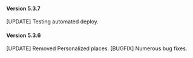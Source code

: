 #### Version 5.3.7
[UPDATE] Testing automated deploy.

#### Version 5.3.6
[UPDATE] Removed Personalized places.
[BUGFIX] Numerous bug fixes.